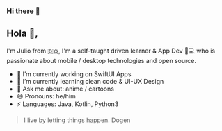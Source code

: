 ### Hi there 👋


## Hola 👋, 
I'm Julio from 🇩🇴, I'm a self-taught driven learner & App Dev 📱💻 who is passionate about mobile / desktop technologies and open source.


- 🔭 I’m currently working on SwiftUI Apps
- 🌱 I’m currently learning clean code & UI-UX Design 
- 💬 Ask me about: anime / cartoons
- 😄 Pronouns: he/him
-  ⚡ Languages: Java, Kotlin, Python3

>I live by letting things happen. Dogen
<!--
**jltzbrg/jltzbrg** is a ✨ _special_ ✨ repository because its `README.md` (this file) appears on your GitHub profile.

Here are some ideas to get you started:

- 🔭 I’m currently working on ...
- 🌱 I’m currently learning ...
- 👯 I’m looking to collaborate on ...
- 🤔 I’m looking for help with ...
- 💬 Ask me about ...
- 📫 How to reach me: ...
- 😄 Pronouns: ...
- ⚡ Fun fact: ...
-->
